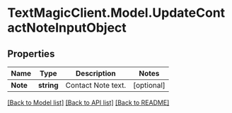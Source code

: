 # TextMagicClient.Model.UpdateContactNoteInputObject
## Properties

Name | Type | Description | Notes
------------ | ------------- | ------------- | -------------
**Note** | **string** | Contact Note text. | [optional] 

[[Back to Model list]](../README.md#documentation-for-models) [[Back to API list]](../README.md#documentation-for-api-endpoints) [[Back to README]](../README.md)

